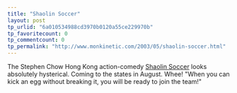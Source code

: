 ```yaml
---
title: "Shaolin Soccer"
layout: post
tp_urlid: "6a010534988cd3970b0120a55ce229970b"
tp_favoritecount: 0
tp_commentcount: 0
tp_permalink: "http://www.monkinetic.com/2003/05/shaolin-soccer.html"
---
```

The Stephen Chow Hong Kong action-comedy <a href="http://www.apple.com/trailers/miramax/shaolin_soccer-tlr2.html">Shaolin Soccer</a> looks absolutely hysterical. Coming to the states in August. Whee!
&quot;When you can kick an egg without breaking it, you will be ready to join the team!&quot;
